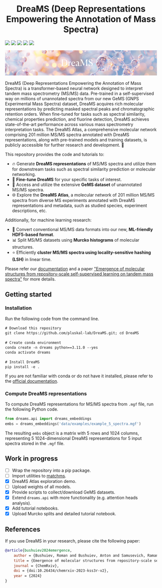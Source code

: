 <h1 align="center">DreaMS (Deep Representations Empowering the Annotation of Mass Spectra)</h1>

<!-- [![Documentation badge](https://img.shields.io/badge/docs-latest-brightgreen.svg)](https://ppiref.readthedocs.io/en/latest/?badge=latest) -->
<!-- [![Zenodo badge](https://zenodo.org/badge/DOI/10.5281/zenodo.13208732.svg)](https://doi.org/10.5281/zenodo.13208732) -->
<!-- [![Python package](https://github.com/anton-bushuiev/PPIRef/actions/workflows/python-package.yml/badge.svg)](https://github.com/anton-bushuiev/PPIRef/actions/workflows/python-package.yml) -->

<p>
  <a href="https://chemrxiv.org/engage/chemrxiv/article-details/6626775021291e5d1d61967f"><img src="https://img.shields.io/badge/ChemRxiv-10.26434-brown.svg" height="22px"></a>
  <a href="https://opensource.org/licenses/MIT"><img src="https://img.shields.io/badge/License-MIT-b31b1b.svg" height="22px"></a>
  <a href="https://www.python.org/downloads/release/python-3110/"><img src="https://img.shields.io/badge/Python-3.11-blue.svg" height="22px"></a>
  <a href="https://pytorch.org/get-started/pytorch-2.0/"><img src="https://img.shields.io/badge/PyTorch-2.0.8-orange.svg" height="22px"></a>
  <a href="https://huggingface.co/datasets/roman-bushuiev/GeMS/tree/main/data"> <img src="https://huggingface.co/datasets/huggingface/badges/resolve/main/dataset-on-hf-md-dark.svg" height="22px"></a>
<p>

<p align="center">
  <img src="assets/dreams_background.png"/>
</p>

DreaMS (Deep Representations Empowering the Annotation of Mass Spectra) is a transformer-based neural network designed to interpret tandem mass spectrometry (MS/MS) data. Pre-trained in a self-supervised way on millions of unannotated spectra from our new GeMS (GNPS Experimental Mass Spectra) dataset, DreaMS acquires rich molecular representations by predicting masked spectral peaks and chromatographic retention orders. When fine-tuned for tasks such as spectral similarity, chemical properties prediction, and fluorine detection, DreaMS achieves state-of-the-art performance across various mass spectrometry interpretation tasks. The DreaMS Atlas, a comprehensive molecular network comprising 201 million MS/MS spectra annotated with DreaMS representations, along with pre-trained models and training datasets, is publicly accessible for further research and development. 🚀

This repository provides the code and tutorials to:

- 🔥 Generate **DreaMS representations** of MS/MS spectra and utilize them for downstream tasks such as spectral similarity prediction or molecular networking.
- 🤖 **Fine-tune DreaMS** for your specific tasks of interest.
- 💎 Access and utilize the extensive **GeMS dataset** of unannotated MS/MS spectra.
- 🌐 Explore the **DreaMS Atlas**, a molecular network of 201 million MS/MS spectra from diverse MS experiments annotated with DreaMS representations and metadata, such as studied species, experiment descriptions, etc.

Additionally, for machine learning research:
- 🔄 Convert conventional MS/MS data formats into our new, **ML-friendly HDF5-based format**.
- 📊 Split MS/MS datasets using **Murcko histograms** of molecular structures.
- ⭐ Efficiently **cluster MS/MS spectra using locality-sensitive hashing (LSH)** in linear time.

Please refer our [documentation](TODO) and a paper ["Emergence of molecular structures from repository-scale self-supervised learning on tandem mass spectra"](https://chemrxiv.org/engage/chemrxiv/article-details/6626775021291e5d1d61967f) for more details.

## Getting started


### Installation
Run the following code from the command line.

``` shell
# Download this repository
git clone https://github.com/pluskal-lab/DreaMS.git; cd DreaMS

# Create conda environment
conda create -n dreams python==3.11.0 --yes
conda activate dreams

# Install DreaMS
pip install -e .
```

If you are not familiar with conda or do not have it installed, please refer to the [official documentation](https://conda.io/projects/conda/en/latest/user-guide/getting-started.html).

### Compute DreaMS representations

To compute DreaMS representations for MS/MS spectra from `.mgf` file, run the following Python code.

``` python
from dreams.api import dreams_embeddings
embs = dreams_embeddings('data/examples/example_5_spectra.mgf')
```

The resulting `embs` object is a matrix with 5 rows and 1024 columns, representing 5 1024-dimensional DreaMS representations for 5 input spectra stored in the `.mgf` file.

## Work in progress
- [ ] Wrap the repository into a pip package.
- [ ] Import utilities to [matchms](https://github.com/matchms/matchms).
- [x] DreaMS Atlas exploration demo.
- [ ] Upload weights of all models.
- [x] Provide scripts to collect/download GeMS datasets.
- [x] Extend `dreams.api` with more functionality (e.g. attention heads analysis).
- [x] Add tutorial notebooks.
- [x] Upload Murcko splits and detailed tutorial notebook.

## References

If you use DreaMS in your research, please cite the following paper:

```bibtex
@article{bushuiev2024emergence,
    author = {Bushuiev, Roman and Bushuiev, Anton and Samusevich, Raman and Brungs, Corinna and Sivic, Josef and Pluskal, Tomáš},
    title = {Emergence of molecular structures from repository-scale self-supervised learning on tandem mass spectra},
    journal = {ChemRxiv},
    doi = {doi:10.26434/chemrxiv-2023-kss3r-v2},
    year = {2024}
}
```